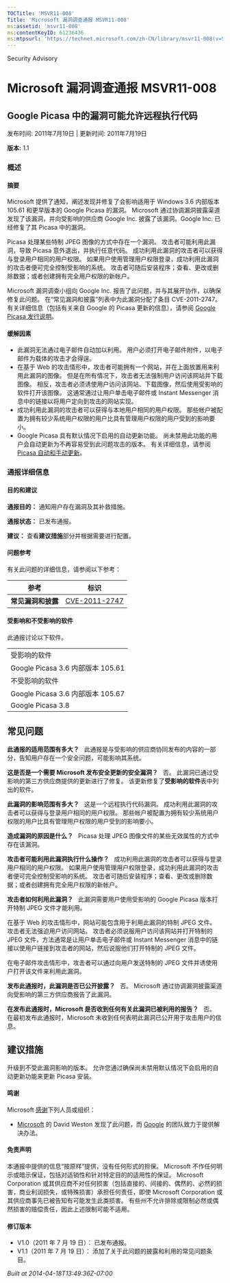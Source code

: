 ```yaml
---
TOCTitle: 'MSVR11-008'
Title: 'Microsoft 漏洞调查通报 MSVR11-008'
ms:assetid: 'msvr11-008'
ms:contentKeyID: 61236436
ms:mtpsurl: 'https://technet.microsoft.com/zh-CN/library/msvr11-008(v=Security.10)'
---
```


Security Advisory

Microsoft 漏洞调查通报 MSVR11-008
=================================

Google Picasa 中的漏洞可能允许远程执行代码
------------------------------------------

发布时间: 2011年7月19日 | 更新时间: 2011年7月19日

**版本:** 1.1

### 概述

#### 摘要

Microsoft 提供了通知，阐述发现并修复了会影响适用于 Windows 3.6 内部版本 105.61 和更早版本的 Google Picasa 的漏洞。 Microsoft 通过协调漏洞披露渠道发现了该漏洞，并向受影响的供应商 Google Inc. 披露了该漏洞。Google Inc. 已经修复了其 Picasa 中的漏洞。

Picasa 处理某些特制 JPEG 图像的方式中存在一个漏洞。 攻击者可能利用此漏洞，导致 Picasa 意外退出，并执行任意代码。 成功利用此漏洞的攻击者可以获得与登录用户相同的用户权限。 如果用户使用管理用户权限登录，成功利用此漏洞的攻击者便可完全控制受影响的系统。 攻击者可随后安装程序；查看、更改或删除数据；或者创建拥有完全用户权限的新帐户。

Microsoft 漏洞调查小组向 Google Inc. 报告了此问题，并与其展开协作，以确保修复此问题。 在“常见漏洞和披露”列表中为此漏洞分配了条目 CVE-2011-2747。 有关详细信息（包括有关来自 Google 的 Picasa 更新的信息），请参阅 [Google Picasa 发行说明](http://picasa.google.com/support/bin/static.py?hl=en&page=release_notes.cs&from=53209&rd=1)。

#### 缓解因素

-   此漏洞无法通过电子邮件自动加以利用。 用户必须打开电子邮件附件，以电子邮件为载体的攻击才会得逞。
-   在基于 Web 的攻击情形中，攻击者可能拥有一个网站，并在上面放置用来利用此漏洞的图像。 但是在所有情况下，攻击者无法强制用户访问该网站并下载图像。 相反，攻击者必须诱使用户访问该网站、下载图像，然后使用受影响的软件打开该图像。 这通常通过让用户单击电子邮件或 Instant Messenger 消息中的链接以将用户定向到攻击的网站实现。
-   成功利用此漏洞的攻击者可以获得与本地用户相同的用户权限。 那些帐户被配置为拥有较少系统用户权限的用户比具有管理用户权限的用户受到的影响要小。
-   Google Picasa 具有默认情况下启用的自动更新功能。 尚未禁用此功能的用户会自动更新为不再容易受到此问题攻击的版本。 有关详细信息，请参阅 [Picasa 自动和手动更新](http://picasa.google.com/support/bin/answer.py?answer=52532)。

### 通报详细信息

#### 目的和建议

**通报目的：** 通知用户存在漏洞及其补救措施。

**通报状态：** 已发布通报。

**建议：** 查看**建议措施**部分并根据需要进行配置。

#### 问题参考

有关此问题的详细信息，请参阅以下参考：

| 参考               | 标识                                                                             |
|--------------------|----------------------------------------------------------------------------------|
| **常见漏洞和披露** | [CVE-2011-2747](http://www.cve.mitre.org/cgi-bin/cvename.cgi?name=cve-2011-2747) |

#### 受影响和不受影响的软件

此通报讨论以下软件。

|                                   |
|-----------------------------------|
| 受影响的软件                      |
| Google Picasa 3.6 内部版本 105.61 |
| 不受影响的软件                    |
| Google Picasa 3.6 内部版本 105.67 |
| Google Picasa 3.8                 |

常见问题
--------

<span></span>
**此通报的适用范围有多大？**  
此通报是与受影响的供应商协同发布的内容的一部分，告知用户存在一个安全问题，可能影响其系统。

**这是否是一个需要 Microsoft 发布安全更新的安全漏洞？**  
否。 此漏洞已通过受影响的第三方供应商提供的更新进行了修复。 该更新修复了**受影响的软件**表中列出的软件。

**此漏洞的影响范围有多大？**  
这是一个远程执行代码漏洞。 成功利用此漏洞的攻击者可以获得与登录用户相同的用户权限。 那些帐户被配置为拥有较少系统用户权限的用户比具有管理用户权限的用户受到的影响要小。

**造成漏洞的原因是什么？**  
Picasa 处理 JPEG 图像文件的某些无效属性的方式中存在该漏洞。

**攻击者可能利用此漏洞执行什么操作？**  
成功利用此漏洞的攻击者可以获得与登录用户相同的用户权限。 如果用户使用管理用户权限登录，成功利用此漏洞的攻击者便可完全控制受影响的系统。 攻击者可随后安装程序；查看、更改或删除数据；或者创建拥有完全用户权限的新帐户。

**攻击者如何利用此漏洞？**  
此漏洞需要用户使用受影响的 Google Picasa 版本打开特制 JPEG 文件才能利用。

在基于 Web 的攻击情形中，网站可能包含用于利用此漏洞的特制 JPEG 文件。 攻击者无法强迫用户访问网站。 攻击者必须说服用户访问该网站并打开特制的 JPEG 文件，方法通常是让用户单击电子邮件或 Instant Messenger 消息中的链接以使用户链接到攻击者的网站，然后说服他们打开特制的 JPEG 文件。

在电子邮件攻击情形中，攻击者可以通过向用户发送特制的 JPEG 文件并诱使用户打开该文件来利用此漏洞。

**发布此通报时，此漏洞是否已公开披露？**  
否。 Microsoft 通过协调漏洞披露渠道向受影响的第三方供应商报告了此漏洞。

**在发布此通报时，Microsoft 是否收到任何有关此漏洞已被利用的报告？**  
否。 在最初发布此通报时，Microsoft 未收到任何表明此漏洞已公开用于攻击用户的信息。

建议措施
--------

<span></span>
升级到不受此漏洞影响的版本。 允许您通过确保尚未禁用默认情况下会启用的自动更新功能来更新 Picasa 安装。

#### 鸣谢

Microsoft [感谢](http://go.microsoft.com/fwlink/?linkid=21127)下列人员或组织：

-   [Microsoft](http://www.microsoft.com/) 的 David Weston 发现了此问题，而 [Google](http://www.google.com/) 的团队致力于提供解决办法。

#### 免责声明

本通报中提供的信息“按原样”提供，没有任何形式的担保。 Microsoft 不作任何明示或暗示保证，包括对适销性和针对特定目的的适用性的保证。 Microsoft Corporation 或其供应商不对任何损害（包括直接的、间接的、偶然的、必然的损害，商业利润损失，或特殊损害）承担任何责任，即使 Microsoft Corporation 或其供应商事先已被告知有可能发生此类损害。 有些州不允许排除或限制必然或偶然损害的赔偿责任，因此上述限制可能不适用。

#### 修订版本

-   V1.0（2011 年 7 月 19 日）： 已发布通报。
-   V1.1（2011 年 7 月 19 日）： 添加了关于此问题的披露和利用的常见问题条目。

*Built at 2014-04-18T13:49:36Z-07:00*
